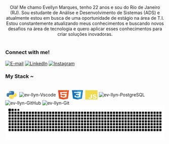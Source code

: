 <p align="center"> Olá! Me chamo Evellyn Marques, tenho 22 anos e sou do Rio de Janeiro (RJ).
Sou estudante de Análise e Desenvolvimento de Sistemas (ADS) e atualmente estou em busca de uma oportunidade de estágio na área de T.I.
Estou constantemente atualizando meus conhecimentos e buscando novos desafios na área de tecnologia e quero aplicar esses conhecimentos para criar soluções inovadoras.
  
#

<div> 

<h3 align="left">Connect with me!</h3>

  [![E-mail](https://img.shields.io/badge/-Email-000?style=for-the-badge&logo=microsoft-outlook&logoColor=FF00F6&color:FFF)](mailto:evellynmarquesf2@gmail.com)
[![LinkedIn](https://img.shields.io/badge/-LinkedIn-000?style=for-the-badge&logo=linkedin&logoColor=FF00F6&color:FFF)](https://www.linkedin.com/in/evellyn-marques/)
[![Instagram](https://img.shields.io/badge/-Instagram-000?style=for-the-badge&logo=instagram&logoColor=FF00F6&color:FFF)](https://www.instagram.com/ev_llyyn/)




<h3 align="left">My Stack ~</h3>

<div style="display: inline_block"><br>
  <img align="center" alt="ev-llyn-Python" height="30" width="40" src="https://raw.githubusercontent.com/devicons/devicon/master/icons/python/python-original.svg">
  <img align="center" alt="ev-llyn-Vscode" height="30" widht="40" src="https://cdn.jsdelivr.net/gh/devicons/devicon@latest/icons/vscode/vscode-original.svg">
  <img align="center" alt="ev-llyn-HTML" height="30" width="40" src="https://raw.githubusercontent.com/devicons/devicon/master/icons/html5/html5-original.svg">
  <img align="center" alt="ev-llyn-CSS" height="30" width="40" src="https://raw.githubusercontent.com/devicons/devicon/master/icons/css3/css3-original.svg">
  <img align="center" alt="ev-llyn-Js" height="30" width="40" src="https://raw.githubusercontent.com/devicons/devicon/master/icons/javascript/javascript-plain.svg">
  <img align="center" alt="ev-llyn-PostgreSQL" height="30" width="40" src="https://cdn.jsdelivr.net/gh/devicons/devicon@latest/icons/postgresql/postgresql-original.svg">
  <img align="center" alt="ev-llyn-GitHub" height="30" width="40" src="https://cdn.jsdelivr.net/gh/devicons/devicon@latest/icons/github/github-original.svg">
  <img align="center" alt="ev-llyn-Git" height="30" width="40" src="https://cdn.jsdelivr.net/gh/devicons/devicon@latest/icons/git/git-original.svg">

</div>


<picture align="center">
  <source media="(prefers-color-scheme: dark)" srcset="https://raw.githubusercontent.com/ev-llyn/ev-llyn/output/github-contribution-grid-snake-dark.svg">
  <source media="(prefers-color-scheme: light)" srcset="https://raw.githubusercontent.com/ev-llyn/ev-llyn/output/github-contribution-grid-snake-dark.svg">
  <img align="center" alt="github contribution grid snake animation" src="https://raw.githubusercontent.com/ev-llyn/ev-llyn/output/github-contribution-grid-snake.svg">
</picture>


